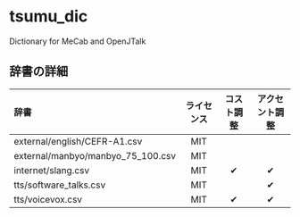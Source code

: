 # tsumu_dic
Dictionary for MeCab and OpenJTalk

## 辞書の詳細

| 辞書 | ライセンス | コスト調整 | アクセント調整 |
|:---|:---:|:---:|:---:|
| external/english/CEFR-A1.csv | MIT |  |  |
| external/manbyo/manbyo_75_100.csv | MIT |  |  |
| internet/slang.csv | MIT | ✔ | ✔ |
| tts/software_talks.csv | MIT |  | ✔ |
| tts/voicevox.csv | MIT | ✔ | ✔ |